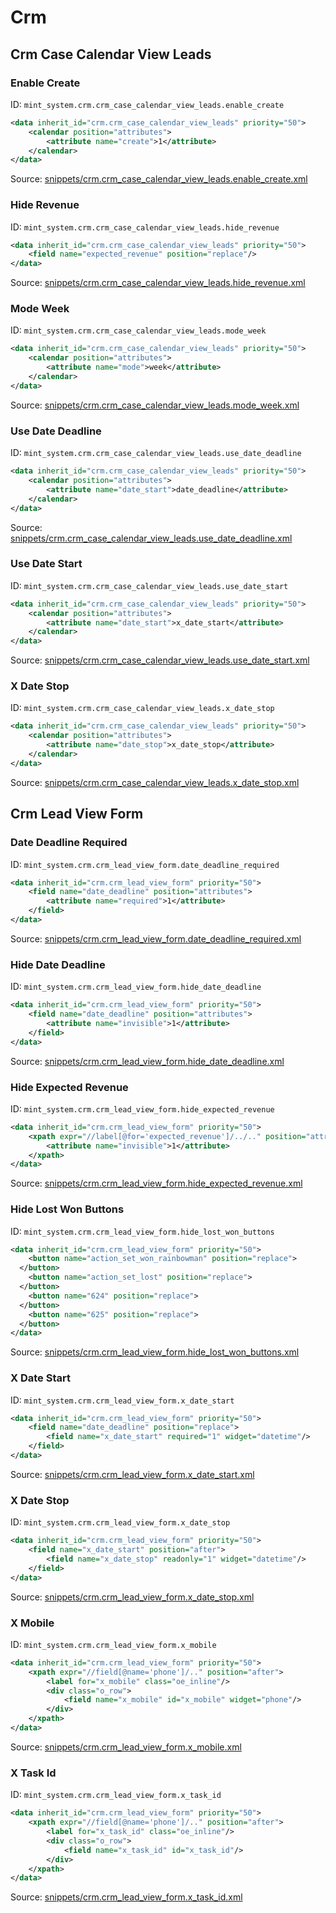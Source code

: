 # Crm
## Crm Case Calendar View Leads  
### Enable Create  
ID: `mint_system.crm.crm_case_calendar_view_leads.enable_create`  
```xml
<data inherit_id="crm.crm_case_calendar_view_leads" priority="50">
    <calendar position="attributes">
        <attribute name="create">1</attribute>
    </calendar>
</data>

```
Source: [snippets/crm.crm_case_calendar_view_leads.enable_create.xml](https://github.com/Mint-System/Odoo-Build/tree/main/snippets/crm.crm_case_calendar_view_leads.enable_create.xml)

### Hide Revenue  
ID: `mint_system.crm.crm_case_calendar_view_leads.hide_revenue`  
```xml
<data inherit_id="crm.crm_case_calendar_view_leads" priority="50">
    <field name="expected_revenue" position="replace"/>
</data>

```
Source: [snippets/crm.crm_case_calendar_view_leads.hide_revenue.xml](https://github.com/Mint-System/Odoo-Build/tree/main/snippets/crm.crm_case_calendar_view_leads.hide_revenue.xml)

### Mode Week  
ID: `mint_system.crm.crm_case_calendar_view_leads.mode_week`  
```xml
<data inherit_id="crm.crm_case_calendar_view_leads" priority="50">
    <calendar position="attributes">
        <attribute name="mode">week</attribute>
    </calendar>
</data>

```
Source: [snippets/crm.crm_case_calendar_view_leads.mode_week.xml](https://github.com/Mint-System/Odoo-Build/tree/main/snippets/crm.crm_case_calendar_view_leads.mode_week.xml)

### Use Date Deadline  
ID: `mint_system.crm.crm_case_calendar_view_leads.use_date_deadline`  
```xml
<data inherit_id="crm.crm_case_calendar_view_leads" priority="50">
    <calendar position="attributes">
        <attribute name="date_start">date_deadline</attribute>
    </calendar>
</data>

```
Source: [snippets/crm.crm_case_calendar_view_leads.use_date_deadline.xml](https://github.com/Mint-System/Odoo-Build/tree/main/snippets/crm.crm_case_calendar_view_leads.use_date_deadline.xml)

### Use Date Start  
ID: `mint_system.crm.crm_case_calendar_view_leads.use_date_start`  
```xml
<data inherit_id="crm.crm_case_calendar_view_leads" priority="50">
    <calendar position="attributes">
        <attribute name="date_start">x_date_start</attribute>
    </calendar>
</data>

```
Source: [snippets/crm.crm_case_calendar_view_leads.use_date_start.xml](https://github.com/Mint-System/Odoo-Build/tree/main/snippets/crm.crm_case_calendar_view_leads.use_date_start.xml)

### X Date Stop  
ID: `mint_system.crm.crm_case_calendar_view_leads.x_date_stop`  
```xml
<data inherit_id="crm.crm_case_calendar_view_leads" priority="50">
    <calendar position="attributes">
        <attribute name="date_stop">x_date_stop</attribute>
    </calendar>
</data>

```
Source: [snippets/crm.crm_case_calendar_view_leads.x_date_stop.xml](https://github.com/Mint-System/Odoo-Build/tree/main/snippets/crm.crm_case_calendar_view_leads.x_date_stop.xml)

## Crm Lead View Form  
### Date Deadline Required  
ID: `mint_system.crm.crm_lead_view_form.date_deadline_required`  
```xml
<data inherit_id="crm.crm_lead_view_form" priority="50">
    <field name="date_deadline" position="attributes">
        <attribute name="required">1</attribute>
    </field>
</data>

```
Source: [snippets/crm.crm_lead_view_form.date_deadline_required.xml](https://github.com/Mint-System/Odoo-Build/tree/main/snippets/crm.crm_lead_view_form.date_deadline_required.xml)

### Hide Date Deadline  
ID: `mint_system.crm.crm_lead_view_form.hide_date_deadline`  
```xml
<data inherit_id="crm.crm_lead_view_form" priority="50">
    <field name="date_deadline" position="attributes">
        <attribute name="invisible">1</attribute>
    </field>
</data>

```
Source: [snippets/crm.crm_lead_view_form.hide_date_deadline.xml](https://github.com/Mint-System/Odoo-Build/tree/main/snippets/crm.crm_lead_view_form.hide_date_deadline.xml)

### Hide Expected Revenue  
ID: `mint_system.crm.crm_lead_view_form.hide_expected_revenue`  
```xml
<data inherit_id="crm.crm_lead_view_form" priority="50">
    <xpath expr="//label[@for='expected_revenue']/../.." position="attributes">
        <attribute name="invisible">1</attribute>
    </xpath>
</data>

```
Source: [snippets/crm.crm_lead_view_form.hide_expected_revenue.xml](https://github.com/Mint-System/Odoo-Build/tree/main/snippets/crm.crm_lead_view_form.hide_expected_revenue.xml)

### Hide Lost Won Buttons  
ID: `mint_system.crm.crm_lead_view_form.hide_lost_won_buttons`  
```xml
<data inherit_id="crm.crm_lead_view_form" priority="50">
    <button name="action_set_won_rainbowman" position="replace">
  </button>
    <button name="action_set_lost" position="replace">
  </button>
    <button name="624" position="replace">
  </button>
    <button name="625" position="replace">
  </button>
</data>

```
Source: [snippets/crm.crm_lead_view_form.hide_lost_won_buttons.xml](https://github.com/Mint-System/Odoo-Build/tree/main/snippets/crm.crm_lead_view_form.hide_lost_won_buttons.xml)

### X Date Start  
ID: `mint_system.crm.crm_lead_view_form.x_date_start`  
```xml
<data inherit_id="crm.crm_lead_view_form" priority="50">
    <field name="date_deadline" position="replace">
        <field name="x_date_start" required="1" widget="datetime"/>
    </field>
</data>

```
Source: [snippets/crm.crm_lead_view_form.x_date_start.xml](https://github.com/Mint-System/Odoo-Build/tree/main/snippets/crm.crm_lead_view_form.x_date_start.xml)

### X Date Stop  
ID: `mint_system.crm.crm_lead_view_form.x_date_stop`  
```xml
<data inherit_id="crm.crm_lead_view_form" priority="50">
    <field name="x_date_start" position="after">
        <field name="x_date_stop" readonly="1" widget="datetime"/>
    </field>
</data>

```
Source: [snippets/crm.crm_lead_view_form.x_date_stop.xml](https://github.com/Mint-System/Odoo-Build/tree/main/snippets/crm.crm_lead_view_form.x_date_stop.xml)

### X Mobile  
ID: `mint_system.crm.crm_lead_view_form.x_mobile`  
```xml
<data inherit_id="crm.crm_lead_view_form" priority="50">
    <xpath expr="//field[@name='phone']/.." position="after">
        <label for="x_mobile" class="oe_inline"/>
        <div class="o_row">
            <field name="x_mobile" id="x_mobile" widget="phone"/>
        </div>
    </xpath>
</data>

```
Source: [snippets/crm.crm_lead_view_form.x_mobile.xml](https://github.com/Mint-System/Odoo-Build/tree/main/snippets/crm.crm_lead_view_form.x_mobile.xml)

### X Task Id  
ID: `mint_system.crm.crm_lead_view_form.x_task_id`  
```xml
<data inherit_id="crm.crm_lead_view_form" priority="50">
    <xpath expr="//field[@name='phone']/.." position="after">
        <label for="x_task_id" class="oe_inline"/>
        <div class="o_row">
            <field name="x_task_id" id="x_task_id"/>
        </div>
    </xpath>
</data>

```
Source: [snippets/crm.crm_lead_view_form.x_task_id.xml](https://github.com/Mint-System/Odoo-Build/tree/main/snippets/crm.crm_lead_view_form.x_task_id.xml)

